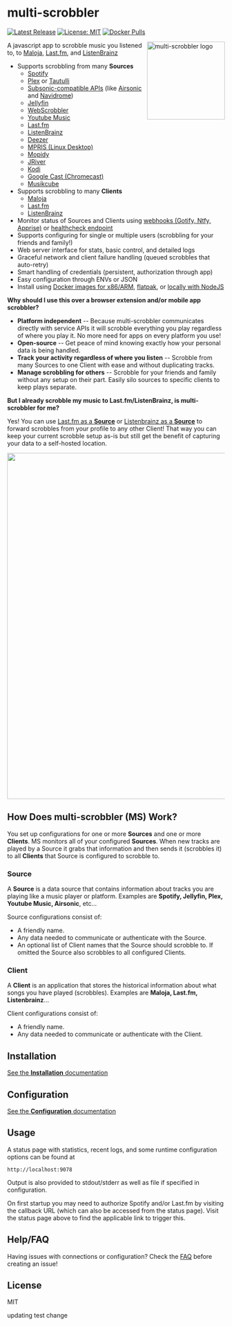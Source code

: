 # multi-scrobbler

[![Latest Release](https://img.shields.io/github/v/release/foxxmd/multi-scrobbler)](https://github.com/FoxxMD/multi-scrobbler/releases)
[![License: MIT](https://img.shields.io/badge/License-MIT-yellow.svg)](https://opensource.org/licenses/MIT)
[![Docker Pulls](https://img.shields.io/docker/pulls/foxxmd/multi-scrobbler)](https://hub.docker.com/r/foxxmd/multi-scrobbler)

<img src="/assets/icon.png" align="right"
alt="multi-scrobbler logo" width="180" height="180">

A javascript app to scrobble music you listened to, to [Maloja](https://github.com/krateng/maloja), [Last.fm](https://www.last.fm), and [ListenBrainz](https://listenbrainz.org)

* Supports scrobbling from many **Sources**
  * [Spotify](/docsite/docs/configuration/configuration.md#spotify)
  * [Plex](/docsite/docs/configuration/configuration.md#plex) or [Tautulli](/docsite/docs/configuration/configuration.md#tautulli)
  * [Subsonic-compatible APIs](/docsite/docs/configuration/configuration.md#subsonic) (like [Airsonic](https://airsonic.github.io/) and [Navidrome](https://www.navidrome.org/))
  * [Jellyfin](/docsite/docs/configuration/configuration.md#jellyfin)
  * [WebScrobbler](/docsite/docs/configuration/configuration.md#webscrobbler)
  * [Youtube Music](/docsite/docs/configuration/configuration.md#youtube-music)
  * [Last.fm](/docsite/docs/configuration/configuration.md#lastfm-source)
  * [ListenBrainz](/docsite/docs/configuration/configuration.md#listenbrainz--source-)
  * [Deezer](/docsite/docs/configuration/configuration.md#deezer)
  * [MPRIS (Linux Desktop)](/docsite/docs/configuration/configuration.md#mpris)
  * [Mopidy](/docsite/docs/configuration/configuration.md#mopidy)
  * [JRiver](/docsite/docs/configuration/configuration.md#jriver)
  * [Kodi](/docsite/docs/configuration/configuration.md#kodi)
  * [Google Cast (Chromecast)](/docsite/docs/configuration/configuration.md#google-cast--chromecast-)
  * [Musikcube](/docsite/docs/configuration/configuration.md#muikcube)
* Supports scrobbling to many **Clients**
  * [Maloja](/docsite/docs/configuration/configuration.md#maloja)
  * [Last.fm](/docsite/docs/configuration/configuration.md#lastfm)
  * [ListenBrainz](/docsite/docs/configuration/configuration.md#listenbrainz)
* Monitor status of Sources and Clients using [webhooks (Gotify, Ntfy, Apprise)](/docsite/docs/configuration/configuration.md#webhook-configurations) or [healthcheck endpoint](/docsite/docs/configuration/configuration.md#health-endpoint)
* Supports configuring for single or multiple users (scrobbling for your friends and family!)
* Web server interface for stats, basic control, and detailed logs
* Graceful network and client failure handling (queued scrobbles that auto-retry)
* Smart handling of credentials (persistent, authorization through app)
* Easy configuration through ENVs or JSON
* Install using [Docker images for x86/ARM](/docsite/docs/installation/installation.md#docker), [flatpak](/docsite/docs/installation/installation.md#flatpak), or [locally with NodeJS](/docsite/docs/installation/installation.md#nodejs)

**Why should I use this over a browser extension and/or mobile app scrobbler?**

* **Platform independent** -- Because multi-scrobbler communicates directly with service APIs it will scrobble everything you play regardless of where you play it. No more need for apps on every platform you use!
* **Open-source** -- Get peace of mind knowing exactly how your personal data is being handled.
* **Track your activity regardless of where you listen** -- Scrobble from many Sources to one Client with ease and without duplicating tracks.
* **Manage scrobbling for others** -- Scrobble for your friends and family without any setup on their part. Easily silo sources to specific clients to keep plays separate.

**But I already scrobble my music to Last.fm/ListenBrainz, is multi-scrobbler for me?**

Yes! You can use [Last.fm as a **Source**](/docsite/docs/configuration/configuration.md#lastfm--source-) or [Listenbrainz as a **Source**](/docsite/docs/configuration/configuration.md#listenbrainz--source-) to forward scrobbles from your profile to any other Client! That way you can keep your current scrobble setup as-is but still get the benefit of capturing your data to a self-hosted location.

<img src="/assets/status-ui.png" width="800">

## How Does multi-scrobbler (MS) Work?

You set up configurations for one or more **Sources** and one or more **Clients**. MS monitors all of your configured **Sources**. When new tracks are played by a Source it grabs that information and then sends it (scrobbles it) to all **Clients** that Source is configured to scrobble to.

### Source

A **Source** is a data source that contains information about tracks you are playing like a music player or platform. Examples are **Spotify, Jellyfin, Plex, Youtube Music, Airsonic**, etc...

Source configurations consist of:

* A friendly name.
* Any data needed to communicate or authenticate with the Source.
* An optional list of Client names that the Source should scrobble to. If omitted the Source also scrobbles to all configured Clients.

### Client

A **Client** is an application that stores the historical information about what songs you have played (scrobbles). Examples are **Maloja, Last.fm, Listenbrainz**...

Client configurations consist of:

* A friendly name.
* Any data needed to communicate or authenticate with the Client.

## Installation

[See the **Installation** documentation](/docsite/docs/installation/installation.md)

## Configuration

[See the **Configuration** documentation](/docsite/docs/configuration/configuration.md)

## Usage

A status page with statistics, recent logs, and some runtime configuration options can be found at

```
http://localhost:9078
```
Output is also provided to stdout/stderr as well as file if specified in configuration.

On first startup you may need to authorize Spotify and/or Last.fm by visiting the callback URL (which can also be accessed from the status page). Visit the status page above to find the applicable link to trigger this.

## Help/FAQ

Having issues with connections or configuration? Check the [FAQ](/docsite/docs/FAQ.md) before creating an issue!

## License

MIT

updating test change
